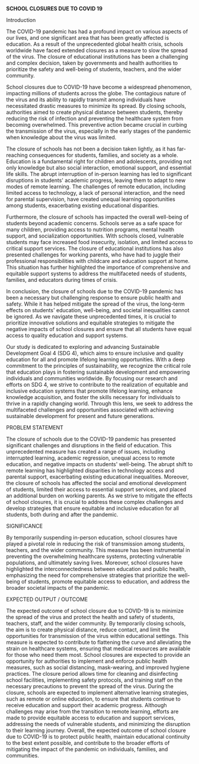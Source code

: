 **SCHOOL CLOSURES DUE TO COVID 19**

Introduction

The COVID-19 pandemic has had a profound impact on various aspects of our lives, and one significant area that has been greatly affected is education. As a result of the unprecedented global health crisis, schools worldwide have faced extended closures as a measure to slow the spread of the virus. The closure of educational institutions has been a challenging and complex decision, taken by governments and health authorities to prioritize the safety and well-being of students, teachers, and the wider community.

School closures due to COVID-19 have become a widespread phenomenon, impacting millions of students across the globe. The contagious nature of the virus and its ability to rapidly transmit among individuals have necessitated drastic measures to minimize its spread. By closing schools, authorities aimed to create physical distance between students, thereby reducing the risk of infection and preventing the healthcare system from becoming overwhelmed. This preventive action became crucial in curbing the transmission of the virus, especially in the early stages of the pandemic when knowledge about the virus was limited.

The closure of schools has not been a decision taken lightly, as it has far-reaching consequences for students, families, and society as a whole. Education is a fundamental right for children and adolescents, providing not only knowledge but also social interaction, emotional support, and essential life skills. The abrupt interruption of in-person learning has led to significant disruptions in students' academic progress, leaving them to adapt to new modes of remote learning. The challenges of remote education, including limited access to technology, a lack of personal interaction, and the need for parental supervision, have created unequal learning opportunities among students, exacerbating existing educational disparities.

Furthermore, the closure of schools has impacted the overall well-being of students beyond academic concerns. Schools serve as a safe space for many children, providing access to nutrition programs, mental health support, and socialization opportunities. With schools closed, vulnerable students may face increased food insecurity, isolation, and limited access to critical support services. The closure of educational institutions has also presented challenges for working parents, who have had to juggle their professional responsibilities with childcare and education support at home. This situation has further highlighted the importance of comprehensive and equitable support systems to address the multifaceted needs of students, families, and educators during times of crisis.

In conclusion, the closure of schools due to the COVID-19 pandemic has been a necessary but challenging response to ensure public health and safety. While it has helped mitigate the spread of the virus, the long-term effects on students' education, well-being, and societal inequalities cannot be ignored. As we navigate these unprecedented times, it is crucial to prioritize innovative solutions and equitable strategies to mitigate the negative impacts of school closures and ensure that all students have equal access to quality education and support systems.

Our study is dedicated to exploring and advancing Sustainable Development Goal 4 (SDG 4), which aims to ensure inclusive and quality education for all and promote lifelong learning opportunities. With a deep commitment to the principles of sustainability, we recognize the critical role that education plays in fostering sustainable development and empowering individuals and communities worldwide. By focusing our research and efforts on SDG 4, we strive to contribute to the realization of equitable and inclusive education systems that promote lifelong learning, enhance knowledge acquisition, and foster the skills necessary for individuals to thrive in a rapidly changing world. Through this lens, we seek to address the multifaceted challenges and opportunities associated with achieving sustainable development for present and future generations.

PROBLEM STATEMENT

The closure of schools due to the COVID-19 pandemic has presented significant challenges and disruptions in the field of education. This unprecedented measure has created a range of issues, including interrupted learning, academic regression, unequal access to remote education, and negative impacts on students' well-being. The abrupt shift to remote learning has highlighted disparities in technology access and parental support, exacerbating existing educational inequalities. Moreover, the closure of schools has affected the social and emotional development of students, limited their access to essential support services, and placed an additional burden on working parents. As we strive to mitigate the effects of school closures, it is crucial to address these complex challenges and develop strategies that ensure equitable and inclusive education for all students, both during and after the pandemic.

SIGNIFICANCE 

By temporarily suspending in-person education, school closures have played a pivotal role in reducing the risk of transmission among students, teachers, and the wider community. This measure has been instrumental in preventing the overwhelming healthcare systems, protecting vulnerable populations, and ultimately saving lives. Moreover, school closures have highlighted the interconnectedness between education and public health, emphasizing the need for comprehensive strategies that prioritize the well-being of students, promote equitable access to education, and address the broader societal impacts of the pandemic.


EXPECTED OUTPUT / OUTCOME


The expected outcome of school closure due to COVID-19 is to minimize the spread of the virus and protect the health and safety of students, teachers, staff, and the wider community. By temporarily closing schools, the aim is to create physical distance, reduce contact, and limit the opportunities for transmission of the virus within educational settings. This measure is expected to contribute to flattening the curve and alleviating the strain on healthcare systems, ensuring that medical resources are available for those who need them most. School closures are expected to provide an opportunity for authorities to implement and enforce public health measures, such as social distancing, mask-wearing, and improved hygiene practices. The closure period allows time for cleaning and disinfecting school facilities, implementing safety protocols, and training staff on the necessary precautions to prevent the spread of the virus. During the closure, schools are expected to implement alternative learning strategies, such as remote or online education, to ensure that students continue to receive education and support their academic progress. Although challenges may arise from the transition to remote learning, efforts are made to provide equitable access to education and support services, addressing the needs of vulnerable students, and minimizing the disruption to their learning journey.
Overall, the expected outcome of school closure due to COVID-19 is to protect public health, maintain educational continuity to the best extent possible, and contribute to the broader efforts of mitigating the impact of the pandemic on individuals, families, and communities.






